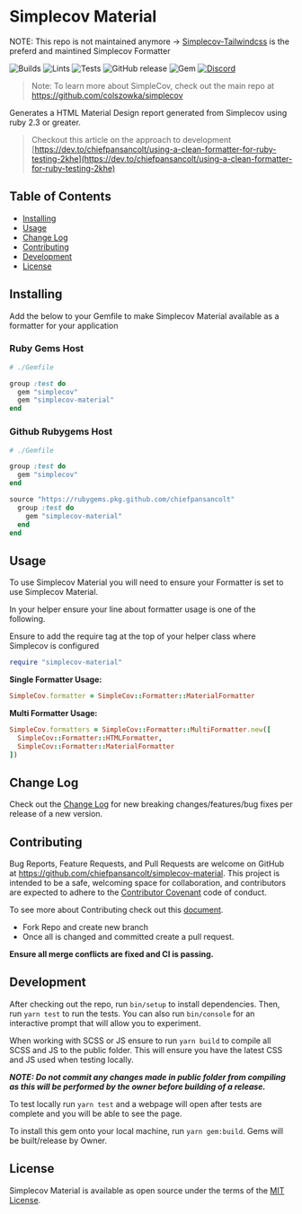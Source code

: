 # Simplecov Material

NOTE: This repo is not maintained anymore -> [Simplecov-Tailwindcss](https://github.com/chiefpansancolt/simplecov-tailwindcss) is the preferd and maintined Simplecov Formatter

![Builds](https://github.com/chiefpansancolt/simplecov-material/workflows/Builds/badge.svg)
![Lints](https://github.com/chiefpansancolt/simplecov-material/workflows/Linter/badge.svg)
![Tests](https://github.com/chiefpansancolt/simplecov-material/workflows/Tests/badge.svg)
![GitHub release](https://img.shields.io/github/release/chiefpansancolt/simplecov-material?logo=github&style=flat-square)
![Gem](https://img.shields.io/gem/dt/simplecov-material?logo=rubygems&style=flat-square)
[![Discord](https://img.shields.io/discord/450095227185659905?label=Discord&logo=discord&style=flat-square)](https://discord.gg/FPfA3w6)

> Note: To learn more about SimpleCov, check out the main repo at https://github.com/colszowka/simplecov

Generates a HTML Material Design report generated from Simplecov using ruby 2.3 or greater.

> Checkout this article on the approach to development [https://dev.to/chiefpansancolt/using-a-clean-formatter-for-ruby-testing-2khe](https://dev.to/chiefpansancolt/using-a-clean-formatter-for-ruby-testing-2khe)

## Table of Contents

- [Installing](#installing)
- [Usage](#usage)
- [Change Log](#change-log)
- [Contributing](#contributing)
- [Development](#development)
- [License](#license)


## Installing

Add the below to your Gemfile to make Simplecov Material available as a formatter for your application

### Ruby Gems Host

```ruby
# ./Gemfile

group :test do
  gem "simplecov"
  gem "simplecov-material"
end
```

### Github Rubygems Host

```ruby
# ./Gemfile

group :test do
  gem "simplecov"
end

source "https://rubygems.pkg.github.com/chiefpansancolt"
  group :test do
    gem "simplecov-material"
  end
end
```

## Usage

To use Simplecov Material you will need to ensure your Formatter is set to use Simplecov Material.

In your helper ensure your line about formatter usage is one of the following.

Ensure to add the require tag at the top of your helper class where Simplecov is configured

```ruby
require "simplecov-material"
```

**Single Formatter Usage:**

```ruby
SimpleCov.formatter = SimpleCov::Formatter::MaterialFormatter
```

**Multi Formatter Usage:**

```ruby
SimpleCov.formatters = SimpleCov::Formatter::MultiFormatter.new([
  SimpleCov::Formatter::HTMLFormatter,
  SimpleCov::Formatter::MaterialFormatter
])
```

## Change Log

Check out the [Change Log](https://github.com/chiefpansancolt/simplecov-material/blob/master/CHANGELOG.md) for new breaking changes/features/bug fixes per release of a new version.

## Contributing

Bug Reports, Feature Requests, and Pull Requests are welcome on GitHub at https://github.com/chiefpansancolt/simplecov-material. This project is intended to be a safe, welcoming space for collaboration, and contributors are expected to adhere to the [Contributor Covenant](https://github.com/chiefpansancolt/simplecov-material/blob/master/CODE_OF_CONDUCT.md) code of conduct.

To see more about Contributing check out this [document](https://github.com/chiefpansancolt/simplecov-material/blob/master/CONTRIBUTING.md).

- Fork Repo and create new branch
- Once all is changed and committed create a pull request.

**Ensure all merge conflicts are fixed and CI is passing.**

## Development

After checking out the repo, run `bin/setup` to install dependencies. Then, run `yarn test` to run the tests. You can also run `bin/console` for an interactive prompt that will allow you to experiment.

When working with SCSS or JS ensure to run `yarn build` to compile all SCSS and JS to the public folder. This will ensure you have the latest CSS and JS used when testing locally.

_**NOTE: Do not commit any changes made in public folder from compiling as this will be performed by the owner before building of a release.**_

To test locally run `yarn test` and a webpage will open after tests are complete and you will be able to see the page.

To install this gem onto your local machine, run `yarn gem:build`. Gems will be built/release by Owner.

## License

Simplecov Material is available as open source under the terms of the [MIT License](https://github.com/chiefpansancolt/simplecov-material/blob/master/LICENSE).
